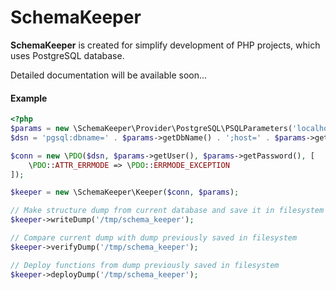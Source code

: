 # SchemaKeeper

**SchemaKeeper** is created for simplify development of PHP projects, which uses PostgreSQL database.

Detailed documentation will be available soon...

#### Example

```php
<?php
$params = new \SchemaKeeper\Provider\PostgreSQL\PSQLParameters('localhost', 5432, 'schema_keeper', 'postgres', 'postgres');
$dsn = 'pgsql:dbname=' . $params->getDbName() . ';host=' . $params->getHost();

$conn = new \PDO($dsn, $params->getUser(), $params->getPassword(), [
    \PDO::ATTR_ERRMODE => \PDO::ERRMODE_EXCEPTION
]);

$keeper = new \SchemaKeeper\Keeper($conn, $params);

// Make structure dump from current database and save it in filesystem
$keeper->writeDump('/tmp/schema_keeper');

// Compare current dump with dump previously saved in filesystem
$keeper->verifyDump('/tmp/schema_keeper');

// Deploy functions from dump previously saved in filesystem
$keeper->deployDump('/tmp/schema_keeper');

```